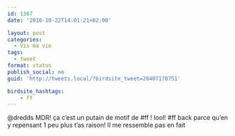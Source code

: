 ```yaml
---
id: 1367
date: '2010-10-22T14:01:21+02:00'

layout: post
categories:
  - Vis ma vie
tags:
  - tweet
format: status
publish_social: no
guid: 'http://tweets.local/?birdsite_tweet=28407178751'

birdsite_hashtags:
    - ff
---
```


@dredds MDR! ça c’est un putain de motif de #ff ! lool! #ff back parce qu’en y repensant 1 peu plus t’as raison! Il me ressemble pas en fait